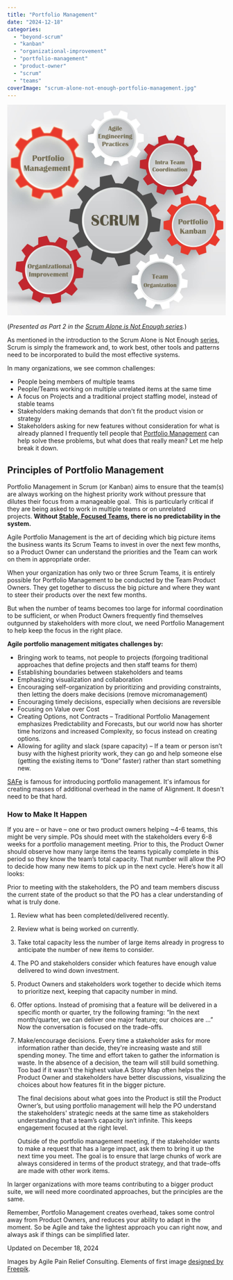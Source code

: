 ```yaml
---
title: "Portfolio Management"
date: "2024-12-18"
categories: 
  - "beyond-scrum"
  - "kanban"
  - "organizational-improvement"
  - "portfolio-management"
  - "product-owner"
  - "scrum"
  - "teams"
coverImage: "scrum-alone-not-enough-portfolio-management.jpg"
---
```


![Beyond Scrum: Scrum Alone Is Not Enough - portfolio management](images/scrum-alone-not-enough-portfolio-management.jpg)

(_Presented as Part 2 in the [Scrum Alone is Not Enough series](/blog/scrum-alone-is-not-enough.html)._)

As mentioned in the introduction to the Scrum Alone is Not Enough [series](/blog/scrum-alone-is-not-enough.html), Scrum is simply the framework and, to work best, other tools and patterns need to be incorporated to build the most effective systems.

In many organizations, we see common challenges:

- People being members of multiple teams
- People/Teams working on multiple unrelated items at the same time
- A focus on Projects and a traditional project staffing model, instead of stable teams
- Stakeholders making demands that don't fit the product vision or strategy
- Stakeholders asking for new features without consideration for what is already planned I frequently tell people that [Portfolio Management](/glossary/portfolio-management) can help solve these problems, but what does that really mean? Let me help break it down.

## Principles of Portfolio Management

Portfolio Management in Scrum (or Kanban) aims to ensure that the team(s) are always working on the highest priority work without pressure that dilutes their focus from a manageable goal.  This is particularly critical if they are being asked to work in multiple teams or on unrelated projects. **Without [Stable, Focused Teams](/glossary/stable-teams), there is no predictability in the system.** 

Agile Portfolio Management is the art of deciding which big picture items the business wants its Scrum Teams to invest in over the next few months, so a Product Owner can understand the priorities and the Team can work on them in appropriate order.

When your organization has only two or three Scrum Teams, it is entirely possible for Portfolio Management to be conducted by the Team Product Owners. They get together to discuss the big picture and where they want to steer their products over the next few months.

But when the number of teams becomes too large for informal coordination to be sufficient, or when Product Owners frequently find themselves outgunned by stakeholders with more clout, we need Portfolio Management to help keep the focus in the right place.

**Agile portfolio management mitigates challenges by:** 

- Bringing work to teams, not people to projects (forgoing traditional approaches that define projects and then staff teams for them)
- Establishing boundaries between stakeholders and teams
- Emphasizing visualization and collaboration
- Encouraging self-organization by prioritizing and providing constraints, then letting the doers make decisions (remove micromanagement)
- Encouraging timely decisions, especially when decisions are reversible
- Focusing on Value over Cost
- Creating Options, not Contracts – Traditional Portfolio Management emphasizes Predictability and Forecasts, but our world now has shorter time horizons and increased Complexity, so focus instead on creating options.
- Allowing for agility and slack (spare capacity) – If a team or person isn’t busy with the highest priority work, they can go and help someone else (getting the existing items to “Done” faster) rather than start something new.

[SAFe](/glossary/safe-scaled-agile-framework) is famous for introducing portfolio management. It's infamous for creating masses of additional overhead in the name of Alignment. It doesn't need to be that hard.

### How to Make It Happen

If you are – or have – one or two product owners helping ~4-6 teams, this might be very simple. POs should meet with the stakeholders every 6-8 weeks for a portfolio management meeting. Prior to this, the Product Owner should observe how many large items the teams typically complete in this period so they know the team’s total capacity. That number will allow the PO to decide how many new items to pick up in the next cycle. Here’s how it all looks:

Prior to meeting with the stakeholders, the PO and team members discuss the current state of the product so that the PO has a clear understanding of what is truly done.

1. Review what has been completed/delivered recently.
2. Review what is being worked on currently.
3. Take total capacity less the number of large items already in progress to anticipate the number of new items to consider.
4. The PO and stakeholders consider which features have enough value delivered to wind down investment.
5. Product Owners and stakeholders work together to decide which items to prioritize next, keeping that capacity number in mind.
6. Offer options. Instead of promising that a feature will be delivered in a specific month or quarter, try the following framing: “In the next month/quarter, we can deliver one major feature; our choices are …” Now the conversation is focused on the trade-offs.
7. Make/encourage decisions. Every time a stakeholder asks for more information rather than decide, they're increasing waste and still spending money. The time and effort taken to gather the information is waste. In the absence of a decision, the team will still build something. Too bad if it wasn't the highest value.A Story Map often helps the Product Owner and stakeholders have better discussions, visualizing the choices about how features fit in the bigger picture.
    
    The final decisions about what goes into the Product is still the Product Owner’s, but using portfolio management will help the PO understand the stakeholders' strategic needs at the same time as stakeholders understanding that a team’s capacity isn’t infinite. This keeps engagement focused at the right level.
    
    Outside of the portfolio management meeting, if the stakeholder wants to make a request that has a large impact, ask them to bring it up the next time you meet. The goal is to ensure that large chunks of work are always considered in terms of the product strategy, and that trade-offs are made with other work items.

In larger organizations with more teams contributing to a bigger product suite, we will need more coordinated approaches, but the principles are the same.

Remember, Portfolio Management creates overhead, takes some control away from Product Owners, and reduces your ability to adapt in the moment. So be Agile and take the lightest approach you can right now, and always ask if things can be simplified later.

Updated on December 18, 2024

Images by Agile Pain Relief Consulting. Elements of first image [designed by Freepik](https://www.freepik.com/premium-vector/shopping-infographic-with-gears_714785.htm).
